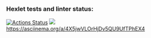 ### Hexlet tests and linter status:
[![Actions Status](https://github.com/TemaGolovin/frontend-project-44/workflows/hexlet-check/badge.svg)](https://github.com/TemaGolovin/frontend-project-44/actions)
<a href="https://codeclimate.com/github/TemaGolovin/frontend-project-44/maintainability"><img src="https://api.codeclimate.com/v1/badges/6b5953a99136835f70ea/maintainability" /></a>
https://asciinema.org/a/4X5jwVLOrHjDv5QU9UfTPhEX4
